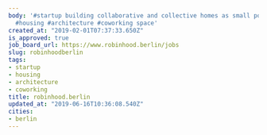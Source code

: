 ```yaml
---
body: '#startup building collaborative and collective homes as small pods in Berlin.
  #housing #architecture #coworking space'
created_at: "2019-02-01T07:37:33.650Z"
is_approved: true
job_board_url: https://www.robinhood.berlin/jobs
slug: robinhoodberlin
tags:
- startup
- housing
- architecture
- coworking
title: robinhood.berlin
updated_at: "2019-06-16T10:36:08.540Z"
cities:
- berlin
---
```


